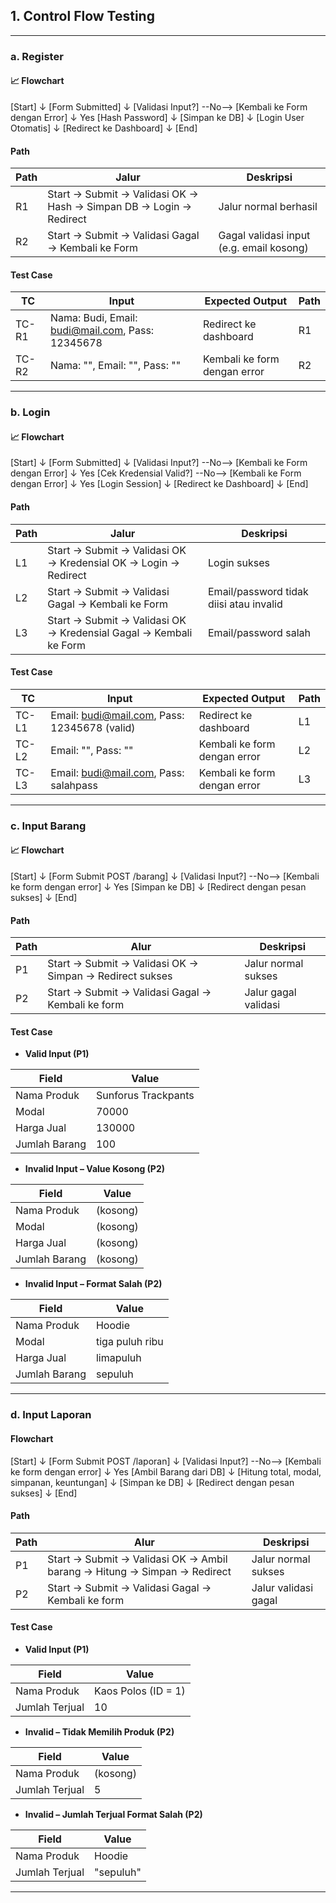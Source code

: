 ## 1. Control Flow Testing

---

### a. Register

#### 📈 Flowchart

[Start]
↓
[Form Submitted]
↓
[Validasi Input?] --No--> [Kembali ke Form dengan Error]
↓ Yes
[Hash Password]
↓
[Simpan ke DB]
↓
[Login User Otomatis]
↓
[Redirect ke Dashboard]
↓
[End]


#### Path

| Path | Jalur | Deskripsi |
|------|-------|-----------|
| R1   | Start → Submit → Validasi OK → Hash → Simpan DB → Login → Redirect | Jalur normal berhasil |
| R2   | Start → Submit → Validasi Gagal → Kembali ke Form | Gagal validasi input (e.g. email kosong) |

#### Test Case

| TC     | Input | Expected Output | Path |
|--------|-------|------------------|------|
| TC-R1  | Nama: Budi, Email: budi@mail.com, Pass: 12345678 | Redirect ke dashboard | R1 |
| TC-R2  | Nama: "", Email: "", Pass: "" | Kembali ke form dengan error | R2 |

---

### b. Login

#### 📈 Flowchart

[Start]
↓
[Form Submitted]
↓
[Validasi Input?] --No--> [Kembali ke Form dengan Error]
↓ Yes
[Cek Kredensial Valid?] --No--> [Kembali ke Form dengan Error]
↓ Yes
[Login Session]
↓
[Redirect ke Dashboard]
↓
[End]


#### Path

| Path | Jalur | Deskripsi |
|------|-------|-----------|
| L1   | Start → Submit → Validasi OK → Kredensial OK → Login → Redirect | Login sukses |
| L2   | Start → Submit → Validasi Gagal → Kembali ke Form | Email/password tidak diisi atau invalid |
| L3   | Start → Submit → Validasi OK → Kredensial Gagal → Kembali ke Form | Email/password salah |

#### Test Case

| TC     | Input | Expected Output | Path |
|--------|-------|------------------|------|
| TC-L1  | Email: budi@mail.com, Pass: 12345678 (valid) | Redirect ke dashboard | L1 |
| TC-L2  | Email: "", Pass: "" | Kembali ke form dengan error | L2 |
| TC-L3  | Email: budi@mail.com, Pass: salahpass | Kembali ke form dengan error | L3 |

---

### c. Input Barang

#### 📈 Flowchart
[Start]
↓
[Form Submit POST /barang]
↓
[Validasi Input?] --No--> [Kembali ke form dengan error]
↓ Yes
[Simpan ke DB]
↓
[Redirect dengan pesan sukses]
↓
[End]


#### Path

| Path | Alur | Deskripsi |
|------|------|-----------|
| P1   | Start → Submit → Validasi OK → Simpan → Redirect sukses | Jalur normal sukses |
| P2   | Start → Submit → Validasi Gagal → Kembali ke form | Jalur gagal validasi |

#### Test Case

- **Valid Input (P1)**

| Field         | Value               |
|---------------|---------------------|
| Nama Produk   | Sunforus Trackpants |
| Modal         | 70000               |
| Harga Jual    | 130000              |
| Jumlah Barang | 100                 |

- **Invalid Input – Value Kosong (P2)**

| Field         | Value     |
|---------------|-----------|
| Nama Produk   | (kosong)  |
| Modal         | (kosong)  |
| Harga Jual    | (kosong)  |
| Jumlah Barang | (kosong)  |

- **Invalid Input – Format Salah (P2)**

| Field         | Value           |
|---------------|-----------------|
| Nama Produk   | Hoodie          |
| Modal         | tiga puluh ribu |
| Harga Jual    | limapuluh       |
| Jumlah Barang | sepuluh         |

---

### d. Input Laporan

#### Flowchart
[Start]
↓
[Form Submit POST /laporan]
↓
[Validasi Input?] --No--> [Kembali ke form dengan error]
↓ Yes
[Ambil Barang dari DB]
↓
[Hitung total, modal, simpanan, keuntungan]
↓
[Simpan ke DB]
↓
[Redirect dengan pesan sukses]
↓
[End]


#### Path

| Path | Alur | Deskripsi |
|------|------|-----------|
| P1   | Start → Submit → Validasi OK → Ambil barang → Hitung → Simpan → Redirect | Jalur normal sukses |
| P2   | Start → Submit → Validasi Gagal → Kembali ke form | Jalur validasi gagal |

#### Test Case

- **Valid Input (P1)**

| Field         | Value              |
|---------------|--------------------|
| Nama Produk   | Kaos Polos (ID = 1)|
| Jumlah Terjual| 10                 |

- **Invalid – Tidak Memilih Produk (P2)**

| Field         | Value     |
|---------------|-----------|
| Nama Produk   | (kosong)  |
| Jumlah Terjual| 5         |

- **Invalid – Jumlah Terjual Format Salah (P2)**

| Field         | Value      |
|---------------|------------|
| Nama Produk   | Hoodie     |
| Jumlah Terjual| "sepuluh"  |

---
